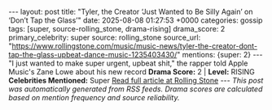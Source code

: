 --- layout: post title: "Tyler, the Creator ‘Just Wanted to Be Silly Again’ on ‘Don’t Tap the Glass’" date: 2025-08-08 01:27:53 +0000 categories: gossip tags: [super, source-rolling_stone, drama-rising] drama_score: 2 primary_celebrity: super source: rolling_stone source_url: "https://www.rollingstone.com/music/music-news/tyler-the-creator-dont-tap-the-glass-upbeat-dance-music-1235403430/" mentions: {super: 2} --- "I just wanted to make super urgent, upbeat shit," the rapper told Apple Music's Zane Lowe about his new record **Drama Score:** 2 | **Level:** RISING **Celebrities Mentioned:** Super [Read full article at Rolling Stone](https://www.rollingstone.com/music/music-news/tyler-the-creator-dont-tap-the-glass-upbeat-dance-music-1235403430/) --- *This post was automatically generated from RSS feeds. Drama scores are calculated based on mention frequency and source reliability.*